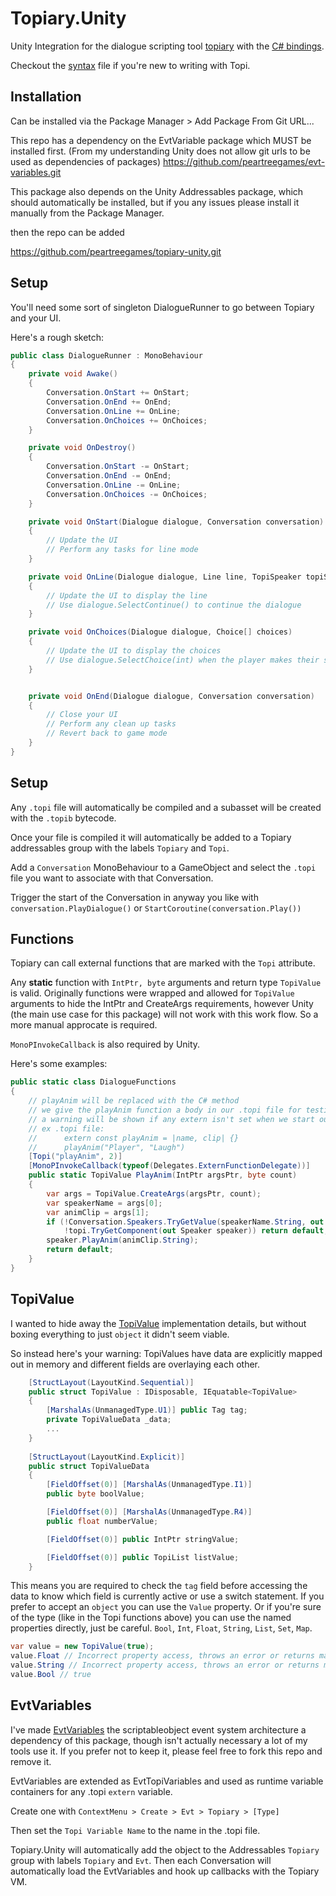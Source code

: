 # Topiary.Unity

Unity Integration for the dialogue scripting tool [topiary](https://github.com/peartreegames/topiary) with the [C# bindings](https://github.com/peartreegames/topiary-csharp).

Checkout the [syntax](https://peartree.games/topiary/docs/syntax) file if you're new to writing with Topi.

## Installation

Can be installed via the Package Manager > Add Package From Git URL...

This repo has a dependency on the EvtVariable package which MUST be installed first. (From my understanding Unity does not allow git urls to be used as dependencies of packages) https://github.com/peartreegames/evt-variables.git

This package also depends on the Unity Addressables package, which should automatically be installed, but if you any issues please install it manually from the Package Manager.

then the repo can be added

https://github.com/peartreegames/topiary-unity.git

## Setup

You'll need some sort of singleton DialogueRunner to go between Topiary and your UI.

Here's a rough sketch:

```csharp
public class DialogueRunner : MonoBehaviour
{
    private void Awake()
    {
        Conversation.OnStart += OnStart;
        Conversation.OnEnd += OnEnd;
        Conversation.OnLine += OnLine;
        Conversation.OnChoices += OnChoices;
    }

    private void OnDestroy()
    {
        Conversation.OnStart -= OnStart;
        Conversation.OnEnd -= OnEnd;
        Conversation.OnLine -= OnLine;
        Conversation.OnChoices -= OnChoices;
    }

    private void OnStart(Dialogue dialogue, Conversation conversation)
    {
        // Update the UI
        // Perform any tasks for line mode
    }

    private void OnLine(Dialogue dialogue, Line line, TopiSpeaker topiSpeaker)
    {
        // Update the UI to display the line
        // Use dialogue.SelectContinue() to continue the dialogue
    }

    private void OnChoices(Dialogue dialogue, Choice[] choices)
    {
        // Update the UI to display the choices
        // Use dialogue.SelectChoice(int) when the player makes their selection
    }


    private void OnEnd(Dialogue dialogue, Conversation conversation)
    {
        // Close your UI
        // Perform any clean up tasks
        // Revert back to game mode
    }
}
```

## Setup

Any `.topi` file will automatically be compiled and a subasset will be created with the `.topib` bytecode.

Once your file is compiled it will automatically be added to a Topiary addressables group with the labels `Topiary` and `Topi`.

Add a `Conversation` MonoBehaviour to a GameObject and select the `.topi` file you want to associate with that Conversation.

Trigger the start of the Conversation in anyway you like with `conversation.PlayDialogue()` or `StartCoroutine(conversation.Play())`

## Functions

Topiary can call external functions that are marked with the `Topi` attribute.

Any **static** function with `IntPtr, byte` arguments and return type `TopiValue` is valid.
Originally functions were wrapped and allowed for `TopiValue` arguments to hide the IntPtr
and CreateArgs requirements, however Unity (the main use case for this package) will not work
with this work flow. So a more manual approcate is required.

`MonoPInvokeCallback` is also required by Unity.

Here's some examples:

```csharp
public static class DialogueFunctions
{
    // playAnim will be replaced with the C# method
    // we give the playAnim function a body in our .topi file for testing
    // a warning will be shown if any extern isn't set when we start our Dialogue
    // ex .topi file:
    //      extern const playAnim = |name, clip| {}
    //      playAnim("Player", "Laugh")
    [Topi("playAnim", 2)]
    [MonoPInvokeCallback(typeof(Delegates.ExternFunctionDelegate))]
    public static TopiValue PlayAnim(IntPtr argsPtr, byte count)
    {
        var args = TopiValue.CreateArgs(argsPtr, count);
        var speakerName = args[0];
        var animClip = args[1];
        if (!Conversation.Speakers.TryGetValue(speakerName.String, out var topi) ||
            !topi.TryGetComponent(out Speaker speaker)) return default;
        speaker.PlayAnim(animClip.String);
        return default;
    }
}
```

## TopiValue

I wanted to hide away the [TopiValue](https://github.com/peartreegames/topiary-csharp/blob/main/Topiary/TopiValue.cs) implementation details, but without boxing everything to just `object` it didn't seem viable.

So instead here's your warning: TopiValues have data are explicitly mapped out in memory and different fields are overlaying each other.

```csharp
    [StructLayout(LayoutKind.Sequential)]
    public struct TopiValue : IDisposable, IEquatable<TopiValue>
    {
        [MarshalAs(UnmanagedType.U1)] public Tag tag;
        private TopiValueData _data;
        ...
    }
    
    [StructLayout(LayoutKind.Explicit)]
    public struct TopiValueData
    {
        [FieldOffset(0)] [MarshalAs(UnmanagedType.I1)]
        public byte boolValue;

        [FieldOffset(0)] [MarshalAs(UnmanagedType.R4)]
        public float numberValue;

        [FieldOffset(0)] public IntPtr stringValue;

        [FieldOffset(0)] public TopiList listValue;
    }
```

This means you are required to check the `tag` field before accessing the data to know which field is currently active or use a switch statement.
If you prefer to accept an `object` you can use the `Value` property. Or if you're sure of the type (like in the Topi functions above)
you can use the named properties directly, just be careful. `Bool`, `Int`, `Float`, `String`, `List`, `Set`, `Map`.

```csharp
var value = new TopiValue(true);
value.Float // Incorrect property access, throws an error or returns malformed/incorrect data
value.String // Incorrect property access, throws an error or returns malformed/incorrect data
value.Bool // true
```

## EvtVariables

I've made [EvtVariables](https://github.com/peartreegames/evt-variables) the scriptableobject event system architecture a dependency of this package, 
though isn't actually necessary a lot of my tools use it. 
If you prefer not to keep it, please feel free to fork this repo and remove it.

EvtVariables are extended as EvtTopiVariables and used as runtime variable containers for any .topi `extern` variable.

Create one with `ContextMenu > Create > Evt > Topiary > [Type]`

Then set the `Topi Variable Name` to the name in the .topi file.

Topiary.Unity will automatically add the object to the Addressables `Topiary` group with labels `Topiary` and `Evt`.
Then each Conversation will automatically load the EvtVariables and hook up callbacks with the Topiary VM.
